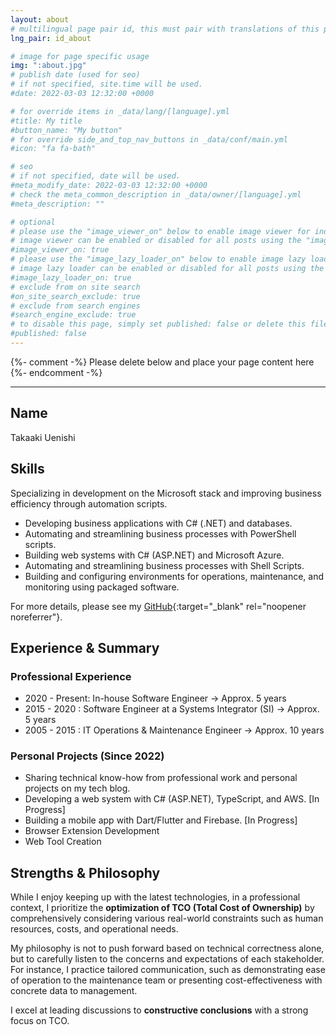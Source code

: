 ```yaml
---
layout: about
# multilingual page pair id, this must pair with translations of this page. (This name must be unique)
lng_pair: id_about

# image for page specific usage
img: ":about.jpg"
# publish date (used for seo)
# if not specified, site.time will be used.
#date: 2022-03-03 12:32:00 +0000

# for override items in _data/lang/[language].yml
#title: My title
#button_name: "My button"
# for override side_and_top_nav_buttons in _data/conf/main.yml
#icon: "fa fa-bath"

# seo
# if not specified, date will be used.
#meta_modify_date: 2022-03-03 12:32:00 +0000
# check the meta_common_description in _data/owner/[language].yml
#meta_description: ""

# optional
# please use the "image_viewer_on" below to enable image viewer for individual pages or posts (_posts/ or [language]/_posts folders).
# image viewer can be enabled or disabled for all posts using the "image_viewer_posts: true" setting in _data/conf/main.yml.
#image_viewer_on: true
# please use the "image_lazy_loader_on" below to enable image lazy loader for individual pages or posts (_posts/ or [language]/_posts folders).
# image lazy loader can be enabled or disabled for all posts using the "image_lazy_loader_posts: true" setting in _data/conf/main.yml.
#image_lazy_loader_on: true
# exclude from on site search
#on_site_search_exclude: true
# exclude from search engines
#search_engine_exclude: true
# to disable this page, simply set published: false or delete this file
#published: false
---
```


{%- comment -%} Please delete below and place your page content here {%- endcomment -%}

<!-- {%- include util/auto-content-generator.liquid -%}
{{ website_info_text_first }}

{{ website_info_text_second }} -->

---

## Name

Takaaki Uenishi

## Skills

Specializing in development on the Microsoft stack and improving business efficiency through automation scripts.

- Developing business applications with C# (.NET) and databases.
- Automating and streamlining business processes with PowerShell scripts.
- Building web systems with C# (ASP.NET) and Microsoft Azure.
- Automating and streamlining business processes with Shell Scripts.
- Building and configuring environments for operations, maintenance, and monitoring using packaged software.

For more details, please see my [GitHub](https://github.com/takaakiu){:target="_blank" rel="noopener noreferrer"}.

## Experience & Summary

### Professional Experience

- 2020 - Present: In-house Software Engineer                     -> Approx. 5 years
- 2015 - 2020   : Software Engineer at a Systems Integrator (SI) -> Approx. 5 years
- 2005 - 2015   : IT Operations & Maintenance Engineer           -> Approx. 10 years

### Personal Projects (Since 2022)

- Sharing technical know-how from professional work and personal projects on my tech blog.
- Developing a web system with C# (ASP.NET), TypeScript, and AWS. [In Progress]
- Building a mobile app with Dart/Flutter and Firebase. [In Progress]
- Browser Extension Development
- Web Tool Creation

## Strengths & Philosophy

While I enjoy keeping up with the latest technologies, in a professional context, I prioritize the **optimization of TCO (Total Cost of Ownership)** by comprehensively considering various real-world constraints such as human resources, costs, and operational needs.

My philosophy is not to push forward based on technical correctness alone, but to carefully listen to the concerns and expectations of each stakeholder. For instance, I practice tailored communication, such as demonstrating ease of operation to the maintenance team or presenting cost-effectiveness with concrete data to management.

I excel at leading discussions to **constructive conclusions** with a strong focus on TCO.
